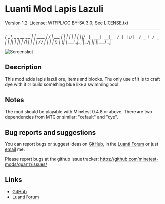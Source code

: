 # Luanti Mod Lapis Lazuli
Version 1.2, License: WTFPL/CC BY-SA 3.0; See LICENSE.txt
   ___                   _         __  __           _
  / _ \ _   _  __ _ _ __| |_ ____ |  \/  | ___   __| |
 | | | | | | |/ _` | '__| __|_  / | |\/| |/ _ \ / _` |
 | |_| | |_| | (_| | |  | |_ / /  | |  | | (_) | (_| |
  \__\_\\__,_|\__,_|_|   \__/___| |_|  |_|\___/ \__,_|

![Screenshot](screenshot.high.png)

## Description
This mod adds lapis lazuli ore, items and blocks. The only use of it is to craft dye with it or build something blue like a swimming pool.

## Notes
The mod should be playable with Minetest 0.4.8 or above. There are two dependencies from MTG or similar: "default" and "dye".

## Bug reports and suggestions
You can report bugs or suggest ideas on [GitHub](http://github.com/lnj2/lapis/issues/new),
in the [Luanti Forum](http://forum.minetest.net/viewtopic.php?id=11287) or just [email](mailto:git@lnj.li) me.

Please report bugs at the github issue tracker:
https://github.com/minetest-mods/quartz/issues/

## Links
* [GitHub](http://github.com/lnj2/lapis/)
* [Luanti Forum](http://forum.minetest.net/viewtopic.php?id=11287)

